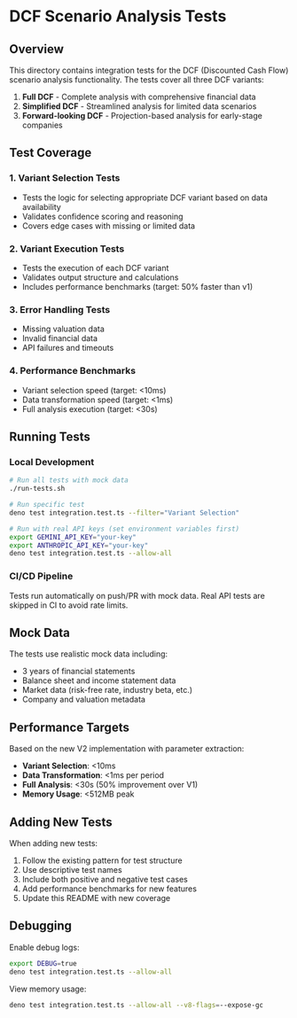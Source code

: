 # DCF Scenario Analysis Tests

## Overview

This directory contains integration tests for the DCF (Discounted Cash Flow) scenario analysis functionality. The tests cover all three DCF variants:

1. **Full DCF** - Complete analysis with comprehensive financial data
2. **Simplified DCF** - Streamlined analysis for limited data scenarios  
3. **Forward-looking DCF** - Projection-based analysis for early-stage companies

## Test Coverage

### 1. Variant Selection Tests
- Tests the logic for selecting appropriate DCF variant based on data availability
- Validates confidence scoring and reasoning
- Covers edge cases with missing or limited data

### 2. Variant Execution Tests
- Tests the execution of each DCF variant
- Validates output structure and calculations
- Includes performance benchmarks (target: 50% faster than v1)

### 3. Error Handling Tests
- Missing valuation data
- Invalid financial data
- API failures and timeouts

### 4. Performance Benchmarks
- Variant selection speed (target: <10ms)
- Data transformation speed (target: <1ms)
- Full analysis execution (target: <30s)

## Running Tests

### Local Development

```bash
# Run all tests with mock data
./run-tests.sh

# Run specific test
deno test integration.test.ts --filter="Variant Selection"

# Run with real API keys (set environment variables first)
export GEMINI_API_KEY="your-key"
export ANTHROPIC_API_KEY="your-key"
deno test integration.test.ts --allow-all
```

### CI/CD Pipeline

Tests run automatically on push/PR with mock data. Real API tests are skipped in CI to avoid rate limits.

## Mock Data

The tests use realistic mock data including:

- 3 years of financial statements
- Balance sheet and income statement data
- Market data (risk-free rate, industry beta, etc.)
- Company and valuation metadata

## Performance Targets

Based on the new V2 implementation with parameter extraction:

- **Variant Selection**: <10ms
- **Data Transformation**: <1ms per period
- **Full Analysis**: <30s (50% improvement over V1)
- **Memory Usage**: <512MB peak

## Adding New Tests

When adding new tests:

1. Follow the existing pattern for test structure
2. Use descriptive test names
3. Include both positive and negative test cases
4. Add performance benchmarks for new features
5. Update this README with new coverage

## Debugging

Enable debug logs:
```bash
export DEBUG=true
deno test integration.test.ts --allow-all
```

View memory usage:
```bash
deno test integration.test.ts --allow-all --v8-flags=--expose-gc
```